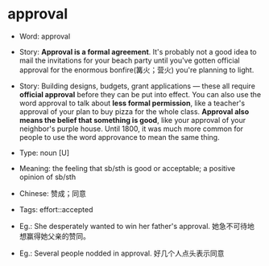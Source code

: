 # approval

- Word: approval
- Story: **Approval is a formal agreement**. It's probably not a good idea to mail the invitations for your beach party until you've gotten official approval for the enormous bonfire(篝火；营火) you're planning to light.
- Story: Building designs, budgets, grant applications — these all require **official approval** before they can be put into effect. You can also use the word approval to talk about **less formal permission**, like a teacher's approval of your plan to buy pizza for the whole class. **Approval also means the belief that something is good**, like your approval of your neighbor's purple house. Until 1800, it was much more common for people to use the word approvance to mean the same thing.

- Type: noun [U]
- Meaning: the feeling that sb/sth is good or acceptable; a positive opinion of sb/sth
- Chinese: 赞成；同意
- Tags: effort::accepted
- Eg.: She desperately wanted to win her father's approval. 她急不可待地想赢得她父亲的赞同。
- Eg.: Several people nodded in approval. 好几个人点头表示同意

